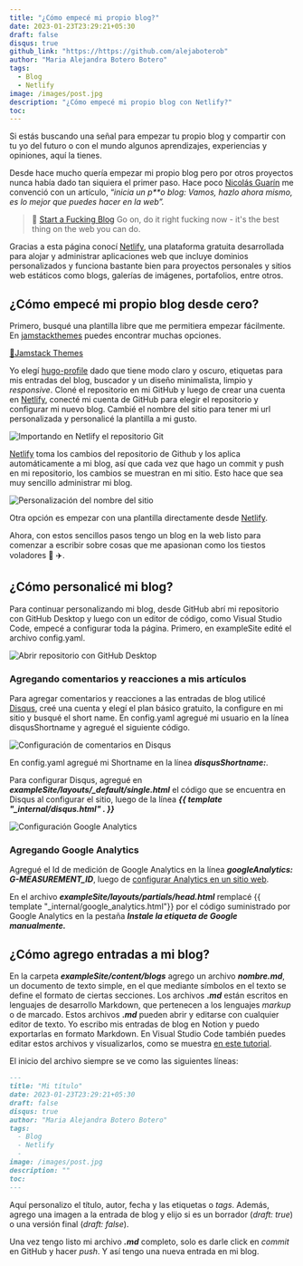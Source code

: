 ```yaml
---
title: "¿Cómo empecé mi propio blog?"
date: 2023-01-23T23:29:21+05:30
draft: false
disqus: true
github_link: "https://https://github.com/alejaboterob"
author: "Maria Alejandra Botero Botero"
tags:
  - Blog
  - Netlify
image: /images/post.jpg
description: "¿Cómo empecé mi propio blog con Netlify?"
toc:
---
```


Si estás buscando una señal para empezar tu propio blog y compartir con tu yo del futuro o con el mundo algunos aprendizajes, experiencias y opiniones, aquí la tienes. 

Desde hace mucho quería empezar mi propio blog pero por otros proyectos nunca había dado tan siquiera el primer paso. Hace poco [Nicolás Guarín](https://nicoguaro.github.io/pages/about/) me convenció con un artículo,  “*inicia un p**o blog: Vamos, hazlo ahora mismo, es lo mejor que puedes hacer en la web”.*

>🔗 [Start a Fucking Blog](https://startafuckingblog.com)
>Go on, do it right fucking now - it's the best thing on the web you can do.


Gracias a esta página conocí [Netlify](https://netlify.com/), una plataforma gratuita desarrollada para alojar y administrar aplicaciones web que incluye dominios personalizados y funciona bastante bien para proyectos personales y sitios web estáticos como blogs, galerías de imágenes, portafolios, entre otros.  

## ¿Cómo empecé mi propio blog desde cero?

 
Primero, busqué una plantilla libre que me permitiera empezar fácilmente. En [jamstackthemes](https://jamstackthemes.dev/) puedes encontrar muchas opciones.

[🔗Jamstack Themes](https://jamstackthemes.dev/)

Yo elegí [hugo-profile](https://hugo-profile.netlify.app/) dado que tiene modo claro y oscuro, etiquetas para mis entradas del blog, buscador y un diseño minimalista, limpio y *responsive*. Cloné el repositorio en mi GitHub y luego de crear una cuenta en [Netlify](https://netlify.com/), conecté mi cuenta de GitHub para elegir el repositorio y configurar mi nuevo blog. Cambié el nombre del sitio para tener mi url personalizada y personalicé la plantilla a mi gusto.

<img src="https://res.cloudinary.com/drmismgwi/image/fetch/v1675961672/https://master--tiestosvoladores.netlify.app/blogs/images/Untitled.png" title="Importando en Netlify el repositorio Git" style="max-width:100%; text-align: center" >


[Netlify](https://netlify.com/) toma los cambios del repositorio de Github y los aplica automáticamente a mi blog, así que cada vez que hago un commit y push en mi repositorio, los cambios se muestran en mi sitio. Esto hace que sea muy sencillo administrar mi blog.

<img src="https://res.cloudinary.com/drmismgwi/image/fetch/v1675961672/https://master--tiestosvoladores.netlify.app/blogs/images/Untitled%25201.png" title="Personalización del nombre del sitio" style="max-width:100%; text-align: center" >

Otra opción es empezar con una plantilla directamente desde [Netlify](https://netlify.com/).

Ahora, con estos sencillos pasos tengo un blog en la web listo para comenzar a escribir sobre cosas que me apasionan como los tiestos voladores 🚀 ✈️.  


## ¿Cómo personalicé mi blog?

Para continuar personalizando mi blog, desde GitHub abrí mi repositorio con GitHub Desktop y luego con un editor de código, como Visual Studio Code, empecé a configurar toda la página. Primero, en exampleSite edité el archivo config.yaml.

<img src="https://res.cloudinary.com/drmismgwi/image/fetch/v1675961672/https://master--tiestosvoladores.netlify.app/blogs/images/Untitled%25202.png" title="Abrir repositorio con GitHub Desktop" style="max-width:100%; text-align: center;" >    


### Agregando comentarios y reacciones a mis artículos

Para agregar comentarios y reacciones a las entradas de blog utilicé [Disqus](https://disqus.com/), creé una cuenta y elegí el plan básico gratuito,  la configure en mi sitio y busqué el short name. En config.yaml agregué mi usuario en la línea disqusShortname y agregué el siguiente código.

<img src="https://res.cloudinary.com/drmismgwi/image/fetch/v1675961672/https://master--tiestosvoladores.netlify.app/blogs/images/Untitled%25203.png" title="Configuración de comentarios en Disqus" style="max-width:100%; text-align: center" >  


En config.yaml agregué mi Shortname en la línea ***disqusShortname:***.

Para configurar Disqus, agregué  en ***exampleSite/layouts/_default/single.html*** el código que se encuentra en Disqus al configurar el sitio,  luego de la línea  ***{{ template "_internal/disqus.html" . }}*** 

<img src="https://res.cloudinary.com/drmismgwi/image/fetch/v1675961672/https://master--tiestosvoladores.netlify.app/blogs/images/Untitled%25204.png" title="Configuración Google Analytics" style="max-width:100%; text-align: center" >  


### Agregando Google Analytics

Agregué el Id de medición de Google Analytics en la línea ***googleAnalytics: G-MEASUREMENT_ID***, luego de [configurar Analytics en un sitio web](https://support.google.com/analytics/answer/9304153?hl=es/&visit_id=638100275137119050-2188285274&rd=1).

En el archivo ***exampleSite/layouts/partials/head.html*** remplacé  {{ template "_internal/google_analytics.html"}} por el código suministrado por Google Analytics en la pestaña ***Instale la etiqueta de Google manualmente.***   


## ¿Cómo agrego entradas a mi blog?

En la carpeta ***exampleSite/content/blogs*** agrego un archivo ***nombre.md***, un documento de texto simple, en el que mediante símbolos en el texto se define el formato de ciertas secciones. Los archivos **.*md*** están escritos en lenguajes de desarrollo Markdown, que pertenecen a los lenguajes *markup* o de marcado.  Estos archivos **.*md*** pueden abrir y editarse con cualquier editor de texto. Yo escribo mis entradas de blog en Notion y puedo exportarlas en formato Markdown. En Visual Studio Code también puedes editar estos archivos y visualizarlos, como se muestra [en este tutorial](https://medium.com/@felixmoreno_26363/c%C3%B3mo-previsualizar-cambios-en-tu-archivo-markdown-4e4c4419c7d7).  

El inicio del archivo siempre se ve como las siguientes líneas:

```markdown
---
title: "Mi título"
date: 2023-01-23T23:29:21+05:30
draft: false 
disqus: true
author: "Maria Alejandra Botero Botero"
tags:
  - Blog
  - Netlify
  - 
image: /images/post.jpg
description: ""
toc:
---
```

Aquí personalizo el título, autor, fecha y las etiquetas o *tags*. Además, agrego una imagen a la entrada de blog y elijo si es un borrador (*draft: true*) o una versión final (*draft: false*).

Una vez tengo listo mi archivo ***.md*** completo, solo es darle click en *commit* en GitHub y hacer *push*. Y así tengo una nueva entrada en mi blog.